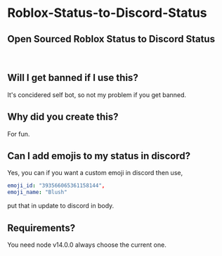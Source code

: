 # Roblox-Status-to-Discord-Status
## Open Sourced Roblox Status to Discord Status
<br/>

## Will I get banned if I use this?
It's concidered self bot, so not my problem if you get banned.

## Why did you create this?
For fun.
## Can I add emojis to my status in discord?
Yes, you can if you want a custom emoji in discord then use, 
```yaml
emoji_id: "393566065361158144",
emoji_name: "Blush"
```
put that in update to discord in body.
## Requirements?
You need node v14.0.0 always choose the current one.
<img scr="https://cdn.discordapp.com/attachments/747209198781333509/769078676570112000/unknown.png"><img>
